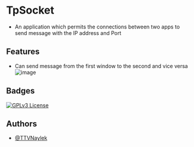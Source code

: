 # TpSocket
- An application which permits the connections between two apps to send message with the IP address and Port

## Features

- Can send message from the first window to the second and vice versa
![image](https://github.com/TTVNaylek/TpSocket/assets/69121494/9a8be536-b8eb-46fe-8342-851d3c390c70)



## Badges

[![GPLv3 License](https://img.shields.io/badge/License-GPL%20v3-yellow.svg)](https://opensource.org/licenses/)


## Authors

- [@TTVNaylek](https://github.com/TTVNaylek)
